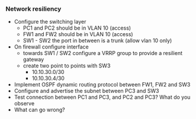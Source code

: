 ### Network resiliency

- Configure the switching layer
  - PC1 and PC2 should be in VLAN 10 (access)
  - FW1 and FW2 should be in VLAN 10 (access)
  - SW1 - SW2 the port in between is a trunk (allow vlan 10 only)
- On firewall configure interface
  - towards SW1 / SW2 configure a VRRP group to provide a resilient gateway
  - create two point to points with SW3
    - 10.10.30.0/30
    - 10.10.30.4/30
- Implement OSPF dynamic routing protocol between FW1, FW2 and SW3
- Configure and advertise the subnet between PC3 and SW3
- Test connection between PC1 and PC3, and PC2 and PC3? What do you observe
- What can go wrong?
